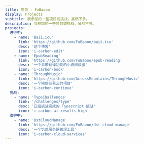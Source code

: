 ```yaml
---
title: 项目 - FuBaooo
display: Projects
subtitle: 我参加的一些项目或挑战，虽然不多。
description: 我参加的一些项目或挑战，虽然不多。
projects:
  进行中:
    - name: 'Baii.icu'
      link: 'https://github.com/FuBaooo/baii.icu'
      desc: '这个博客'
      icon: 'i-carbon-edit'
    - name: 'EpubReading'
      link: 'https://github.com/FuBaooo/epub-reading'
      desc: '一个自带翻译功能的小说阅读器'
      icon: 'i-carbon-book'
    - name: 'ThroughMusic'
      link: 'https://github.com/AcrossMountains/ThroughMusic'
      desc: '一个模仿网易云的项目'
      icon: 'i-carbon-continue'
  挑战:
    - name: 'TypeChallenges'
      link: '/challenges/type'
      desc: '已经挑战完成的 Typescript 挑战'
      icon: 'i-carbon-ai-results-high'
  维护中:
    - name: 'DstCloudManage'
      link: 'https://github.com/FuBaooo/dst-cloud-manage'
      desc: '一个饥荒服务器管理工具'
      icon: 'i-carbon-cloud-services'
---
```


<list-projects :projects="frontmatter.projects"></list-projects>
